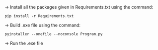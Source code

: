 -> Install all the packages given in Requirements.txt using the command:

    pip install -r Requirements.txt
    
-> Build .exe file using the command:

    pyinstaller --onefile --noconsole Program.py

-> Run the .exe file
